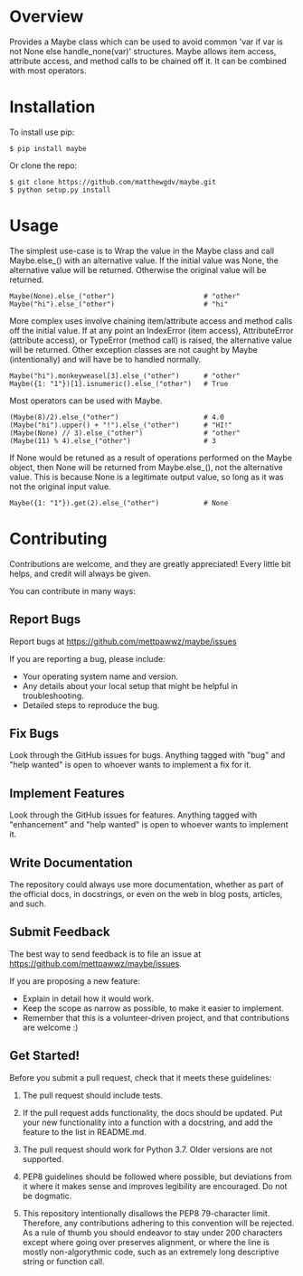 Overview
====================

Provides a Maybe class which can be used to avoid common 'var if var is not None else handle_none(var)' structures.
Maybe allows item access, attribute access, and method calls to be chained off it. It can be combined with most operators.

Installation
====================

To install use pip:

    $ pip install maybe


Or clone the repo:

    $ git clone https://github.com/matthewgdv/maybe.git
    $ python setup.py install


Usage
====================

The simplest use-case is to Wrap the value in the Maybe class and call Maybe.else_() with an alternative value. If the initial value
was None, the alternative value will be returned. Otherwise the original value will be returned.

    Maybe(None).else_("other")                      # "other"
    Maybe("hi").else_("other")                      # "hi"

More complex uses involve chaining item/attribute access and method calls off the initial value.
If at any point an IndexError (item access), AttributeError (attribute access), or TypeError (method call) is raised, the alternative
value will be returned. Other exception classes are not caught by Maybe (intentionally) and will have be to handled normally.

    Maybe("hi").monkeyweasel[3].else_("other")      # "other"
    Maybe({1: "1"})[1].isnumeric().else_("other")   # True

Most operators can be used with Maybe.

    (Maybe(8)/2).else_("other")                     # 4.0
    (Maybe("hi").upper() + "!").else_("other")      # "HI!"
    (Maybe(None) // 3).else_("other")               # "other"
    (Maybe(11) % 4).else_("other")                  # 3

If None would be retuned as a result of operations performed on the Maybe object, then None will be returned from Maybe.else_(), not
the alternative value. This is because None is a legitimate output value, so long as it was not the original input value.

    Maybe({1: "1"}).get(2).else_("other")           # None

Contributing
====================

Contributions are welcome, and they are greatly appreciated! Every
little bit helps, and credit will always be given.

You can contribute in many ways:

Report Bugs
--------------------

Report bugs at https://github.com/mettpawwz/maybe/issues

If you are reporting a bug, please include:

* Your operating system name and version.
* Any details about your local setup that might be helpful in troubleshooting.
* Detailed steps to reproduce the bug.

Fix Bugs
--------------------

Look through the GitHub issues for bugs. Anything tagged with "bug"
and "help wanted" is open to whoever wants to implement a fix for it.

Implement Features
--------------------

Look through the GitHub issues for features. Anything tagged with "enhancement"
and "help wanted" is open to whoever wants to implement it.

Write Documentation
--------------------

The repository could always use more documentation, whether as part of the
official docs, in docstrings, or even on the web in blog posts, articles, and such.

Submit Feedback
--------------------

The best way to send feedback is to file an issue at https://github.com/mettpawwz/maybe/issues.

If you are proposing a new feature:

* Explain in detail how it would work.
* Keep the scope as narrow as possible, to make it easier to implement.
* Remember that this is a volunteer-driven project, and that contributions are welcome :)

Get Started!
--------------------

Before you submit a pull request, check that it meets these guidelines:

1.  The pull request should include tests.

2.  If the pull request adds functionality, the docs should be updated. Put
    your new functionality into a function with a docstring, and add the
    feature to the list in README.md.

3.  The pull request should work for Python 3.7. Older versions are not supported.

4.  PEP8 guidelines should be followed where possible, but deviations from it where
    it makes sense and improves legibility are encouraged. Do not be dogmatic.

5.  This repository intentionally disallows the PEP8 79-character limit. Therefore,
    any contributions adhering to this convention will be rejected. As a rule of
    thumb you should endeavor to stay under 200 characters except where going over
    preserves alignment, or where the line is mostly non-algorythmic code, such as
    an extremely long descriptive string or function call.
